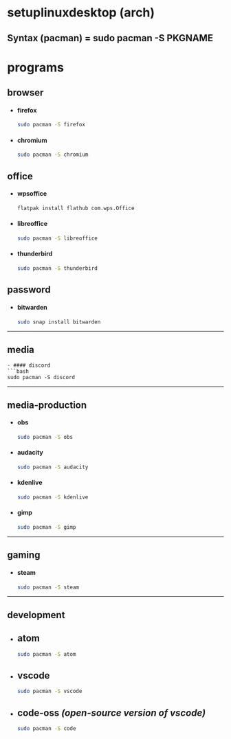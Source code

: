 # setuplinuxdesktop (arch)
## Syntax (pacman) = sudo pacman -S PKGNAME

# programs

## browser
- #### firefox
  ```bash
  sudo pacman -S firefox
  ```
- #### chromium
  ```bash
  sudo pacman -S chromium
  ```

## office
- #### wpsoffice
  ```bash
  flatpak install flathub com.wps.Office
  ```
- #### libreoffice
  ```bash
  sudo pacman -S libreoffice
  ```
- #### thunderbird
  ```bash
  sudo pacman -S thunderbird
  ```

## password
- #### bitwarden
  ```bash
  sudo snap install bitwarden
  ```

---

## media
  ```
  - #### discord
  ```bash
  sudo pacman -S discord
  ```

---

## media-production
- #### obs
  ```bash
  sudo pacman -S obs
  ```
- #### audacity
  ```bash
  sudo pacman -S audacity
  ```
- #### kdenlive
  ```bash
  sudo pacman -S kdenlive
  ```
- #### gimp
  ```bash
  sudo pacman -S gimp
  ```

---

## gaming
- #### steam
  ```bash
  sudo pacman -S steam
  ```

---

## development
- ## atom
  ```bash
  sudo pacman -S atom
  ```
- ## vscode
  ```bash
  sudo pacman -S vscode
  ```
- ## code-oss *(open-source version of vscode)*
  ```bash
  sudo pacman -S code
  ```
<!--## eclipse
  ```bash
  sudo snap install eclipse --classic
  ```
- ## intelij
  ```bash
  sudo snap install intellij-idea-community --classic
  ```
- ## pycharm
  ```bash
  sudo snap install pycharm-community --classic
  ```
- ## clion
  ```bash
  sudo snap install clion --classic
  ```
- ## goland
  ```bash
  sudo snap install goland --classic
  ```

---

# programming-languages

- ## git
  ```bash
  sudo apt install git
  ```
- ## docker
  ```bash
  sudo apt install docker docker-compose
  ```
- ## php
  ```bash
  sudo apt install php php-common php-cli
  ```
  - #### composer
  ```bash
  sudo apt install composer
  ```
- ## nodejs
  ```bash
  sudo apt install nodejs npm
  ```
  - #### sass
  ```bash
  sudo npm i sass
  ```
- ## python
  ```bash
  sudo apt install python python3
  ```
  - #### pip
  ```bash
  sudo apt install python-pip python3-pip
  ```
- ## java
  ```bash
  sudo apt install default-jdk
  ```
- ## c
  ```bash
  sudo apt install gcc g++
  ```
- ## go-lang
  ```bash
  sudo apt-get install golang
  ```
- ## cobol
  ```bash
  sudo apt install open-cobol
  ```-->
